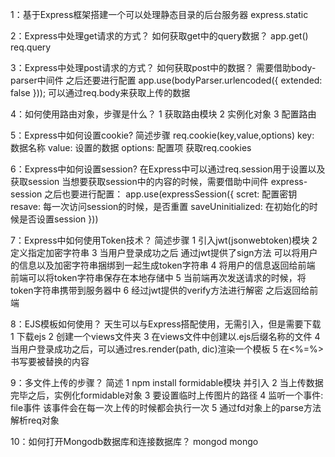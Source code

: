 1：基于Express框架搭建一个可以处理静态目录的后台服务器
express.static

2：Express中处理get请求的方式？ 如何获取get中的query数据？
app.get()
req.query

3：Express中处理post请求的方式？ 如何获取post中的数据？
需要借助body-parser中间件
之后还要进行配置
app.use(bodyParser.urlencoded({ extended: false }));
可以通过req.body来获取上传的数据

4：如何使用路由对象，步骤是什么？
    1 获取路由模块
    2 实例化对象
    3 配置路由

5：Express中如何设置cookie? 简述步骤
req.cookie(key,value,options)
    key:        数据名称
    value:      设置的数据
    options:    配置项
获取req.cookies

6：Express中如何设置session?
在Express中可以通过req.session用于设置以及获取session
当想要获取session中的内容的时候，需要借助中间件 express-session
之后也要进行配置：
app.use(expressSession({
    scret:  配置密钥
    resave: 每一次访问session的时候，是否重置
    saveUninitialized:  在初始化的时候是否设置session
}))

7：Express中如何使用Token技术？ 简述步骤
    1 引入jwt(jsonwebtoken)模块
    2 定义指定加密字符串
    3 当用户登录成功之后 通过jwt提供了sign方法 可以将用户的信息以及加密字符串捆绑到一起生成token字符串
    4 将用户的信息返回给前端 前端可以将token字符串保存在本地存储中
    5 当前端再次发送请求的时候，将token字符串携带到服务器中
    6 经过jwt提供的verify方法进行解密 之后返回给前端

8：EJS模板如何使用？
天生可以与Express搭配使用，无需引入，但是需要下载
    1 下载ejs
    2 创建一个views文件夹
    3 在views文件中创建以.ejs后缀名称的文件
    4 当用户登录成功之后，可以通过res.render(path, dic)渲染一个模板
    5 在<%=%>书写要被替换的内容

9：多文件上传的步骤？ 简述
    1 npm install formidable模块 并引入
    2 当上传数据完毕之后，实例化formidable对象
    3 要设置临时上传图片的路径
    4 监听一个事件: file事件
        该事件会在每一次上传的时候都会执行一次
    5 通过fd对象上的parse方法解析req对象

10：如何打开Mongodb数据库和连接数据库？
mongod
mongo
